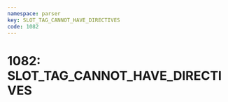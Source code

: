 ```yaml
---
namespace: parser
key: SLOT_TAG_CANNOT_HAVE_DIRECTIVES
code: 1082
---
```


# 1082: SLOT_TAG_CANNOT_HAVE_DIRECTIVES
